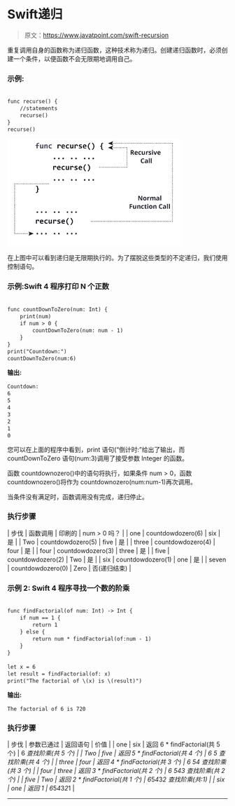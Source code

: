 # Swift递归

> 原文：<https://www.javatpoint.com/swift-recursion>

重复调用自身的函数称为递归函数，这种技术称为递归。创建递归函数时，必须创建一个条件，以便函数不会无限期地调用自己。

### 示例:

```

func recurse() {
    //statements
    recurse()
}
recurse()

```

![Swift Recursion](img/4bfebf853e933da55cc88bc5f3df0d26.png)

在上图中可以看到递归是无限期执行的。为了摆脱这些类型的不定递归，我们使用控制语句。

### 示例:Swift 4 程序打印 N 个正数

```

func countDownToZero(num: Int) {
    print(num)
    if num > 0 {
        countDownToZero(num: num - 1)
    }
}
print("Countdown:")
countDownToZero(num:6)

```

**输出:**

```
Countdown:
6
5
4
3
2
1
0

```

您可以在上面的程序中看到，print 语句(“倒计时:”给出了输出，而 countDownToZero 语句(num:3)调用了接受参数 Integer 的函数。

函数 countdownozero()中的语句将执行，如果条件 num > 0，函数 countdownozero()将作为 countdownozero(num:num-1)再次调用。

当条件没有满足时，函数调用没有完成，递归停止。

### 执行步骤

| 步伐 | 函数调用 | 印刷的 | num > 0 吗？ |
| one | countdowdozero(6) | six | 是 |
| Two | countdowdozero(5) | five | 是 |
| three | countdowdozero(4) | four | 是 |
| four | countdowdozero(3) | three | 是 |
| five | countdowdozero(2) | Two | 是 |
| six | countdowdozero(1) | one | 是 |
| seven | countdowdozero(0) | Zero | 否(递归结束) |

### 示例 2: Swift 4 程序寻找一个数的阶乘

```

func findFactorial(of num: Int) -> Int {
    if num == 1 {
        return 1
    } else {
        return num * findFactorial(of:num - 1)
    }
}

let x = 6
let result = findFactorial(of: x)
print("The factorial of \(x) is \(result)") 

```

**输出:**

```
The factorial of 6 is 720

```

### 执行步骤

| 步伐 | 参数已通过 | 返回语句 | 价值 |
| one | six | 返回 6 * findFactorial(共 5 个) | 6 *查找阶乘(共 5 个) |
| Two | five | 返回 5 * findFactorial(共 4 个) | 6 *5 查找阶乘(共 4 个) |
| three | four | 返回 4 * findFactorial(共 3 个) | 6 *5*4 查找阶乘(共 3 个) |
| four | three | 返回 3 * findFactorial(共 2 个) | 6 *5*4*3 查找阶乘(共 2 个) |
| five | Two | 返回 2 * findFactorial(共 1 个) | 6*5*4*3*2 查找阶乘(共:1) |
| six | one | 返回 1 | 6*5*4*3*2*1 |

* * *
